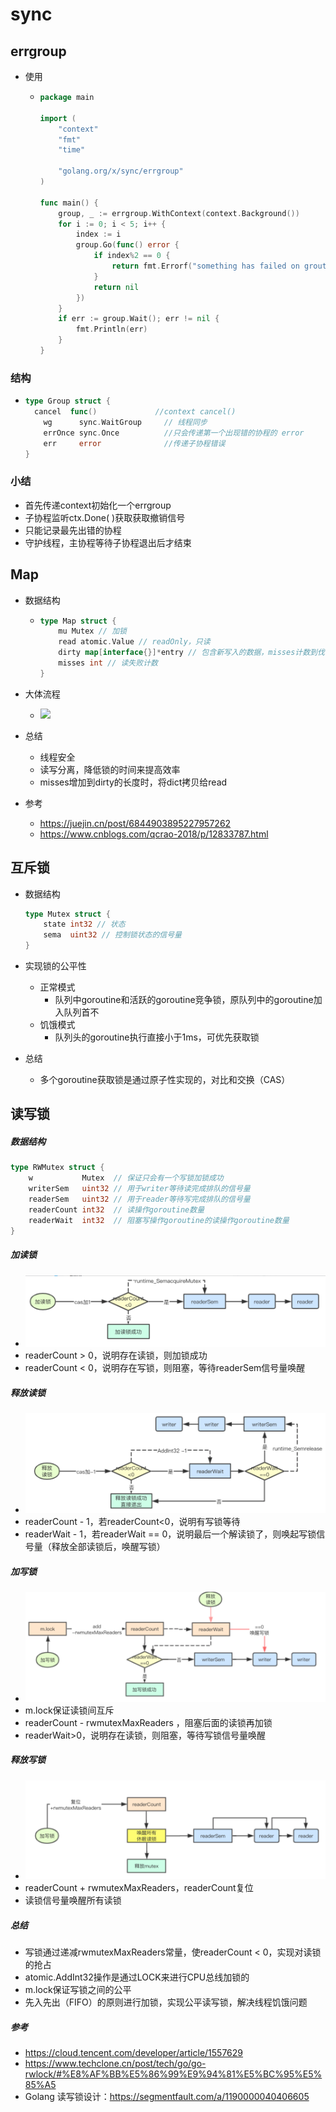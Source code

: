 # sync

## errgroup

- 使用

  - ```go
    package main
    
    import (
        "context"
        "fmt"
        "time"
    
        "golang.org/x/sync/errgroup"
    )
    
    func main() {
        group, _ := errgroup.WithContext(context.Background())
        for i := 0; i < 5; i++ {
            index := i
            group.Go(func() error {
                if index%2 == 0 {
                    return fmt.Errorf("something has failed on grouting:%d", index)
                }
                return nil
            })
        }
        if err := group.Wait(); err != nil {
            fmt.Println(err)
        }
    }
    ```

  

### 结构

- ```go
  type Group struct {
    cancel  func()             //context cancel()
      wg      sync.WaitGroup     // 线程同步    
      errOnce sync.Once          //只会传递第一个出现错的协程的 error
      err     error              //传递子协程错误
  }
  ```

### 小结

- 首先传递context初始化一个errgroup
- 子协程监听ctx.Done( )获取获取撤销信号
- 只能记录最先出错的协程
- 守护线程，主协程等待子协程退出后才结束

## Map

- 数据结构

  - ```go
    type Map struct {
    	mu Mutex // 加锁
    	read atomic.Value // readOnly，只读
    	dirty map[interface{}]*entry // 包含新写入的数据，misses计数到伐值则拷贝到read
    	misses int // 读失败计数
    }
    ```

- 大体流程

  - ![](https://raw.githubusercontent.com/li-zeyuan/access/master/img/20210319141225.png)

- 总结
  - 线程安全
  - 读写分离，降低锁的时间来提高效率
  - misses增加到dirty的长度时，将dict拷贝给read

- 参考
  - https://juejin.cn/post/6844903895227957262
  - https://www.cnblogs.com/qcrao-2018/p/12833787.html

## 互斥锁

- 数据结构

  ```go
  type Mutex struct {
      state int32 // 状态
      sema  uint32 // 控制锁状态的信号量
  }
  ```

- 实现锁的公平性

  - 正常模式
    - 队列中goroutine和活跃的goroutine竞争锁，原队列中的goroutine加入队列首不
  - 饥饿模式
    - 队列头的goroutine执行直接小于1ms，可优先获取锁

- 总结
  
  - 多个goroutine获取锁是通过原子性实现的，对比和交换（CAS）

## 读写锁

##### 数据结构

```go
type RWMutex struct {
    w           Mutex  // 保证只会有一个写锁加锁成功
    writerSem   uint32 // 用于writer等待读完成排队的信号量
    readerSem   uint32 // 用于reader等待写完成排队的信号量
    readerCount int32  // 读操作goroutine数量
    readerWait  int32  // 阻塞写操作goroutine的读操作goroutine数量
}
```

##### 加读锁

- ![](https://raw.githubusercontent.com/li-zeyuan/access/master/img/20210323101222.png)
- readerCount > 0，说明存在读锁，则加锁成功
- readerCount < 0，说明存在写锁，则阻塞，等待readerSem信号量唤醒

##### 释放读锁

- ![](https://raw.githubusercontent.com/li-zeyuan/access/master/img/20210323102653.png)
- readerCount - 1，若readerCount<0，说明有写锁等待
- readerWait - 1，若readerWait == 0，说明最后一个解读锁了，则唤起写锁信号量（释放全部读锁后，唤醒写锁）

##### 加写锁

- ![](https://raw.githubusercontent.com/li-zeyuan/access/master/img/20210323103907.png)
- m.lock保证读锁间互斥
- readerCount - rwmutexMaxReaders ，阻塞后面的读锁再加锁
- readerWait>0，说明存在读锁，则阻塞，等待写锁信号量唤醒

##### 释放写锁

- ![](https://raw.githubusercontent.com/li-zeyuan/access/master/img/20210323105015.png)
- readerCount + rwmutexMaxReaders，readerCount复位
- 读锁信号量唤醒所有读锁

##### 总结

- 写锁通过递减rwmutexMaxReaders常量，使readerCount < 0，实现对读锁的抢占
- atomic.AddInt32操作是通过LOCK来进行CPU总线加锁的
- m.lock保证写锁之间的公平
- 先入先出（FIFO）的原则进行加锁，实现公平读写锁，解决线程饥饿问题

##### 参考

- https://cloud.tencent.com/developer/article/1557629
- https://www.techclone.cn/post/tech/go/go-rwlock/#%E8%AF%BB%E5%86%99%E9%94%81%E5%BC%95%E5%85%A5
- Golang 读写锁设计：https://segmentfault.com/a/1190000040406605

